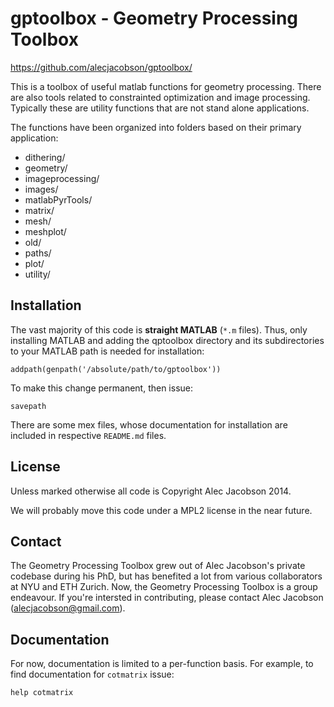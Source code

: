 gptoolbox - Geometry Processing Toolbox
=======================================

<https://github.com/alecjacobson/gptoolbox/>

This is a toolbox of useful matlab functions for geometry processing. There are
also tools related to constrainted optimization and image processing. Typically
these are utility functions that are not stand alone applications.

The functions have been organized into folders based on their primary
application:

- dithering/
- geometry/
- imageprocessing/
- images/
- matlabPyrTools/
- matrix/
- mesh/
- meshplot/
- old/
- paths/
- plot/
- utility/

## Installation ##
The vast majority of this code is __straight MATLAB__ (`*.m` files). Thus, only
installing MATLAB and adding the qptoolbox directory and its subdirectories to
your MATLAB path is needed for installation:

    addpath(genpath('/absolute/path/to/gptoolbox'))

To make this change permanent, then issue:

    savepath

There are some mex files, whose documentation for installation are included in
respective `README.md` files. 

## License ##
Unless marked otherwise all code is Copyright Alec Jacobson 2014.

We will probably move this code under a MPL2 license in the near future.

## Contact ##
The Geometry Processing Toolbox grew out of Alec Jacobson's private codebase
during his PhD, but has benefited a lot from various collaborators at NYU and
ETH Zurich. Now, the Geometry Processing Toolbox is a group endeavour. If
you're intersted in contributing, please contact Alec Jacobson
(alecjacobson@gmail.com).

## Documentation ##
For now, documentation is limited to a per-function basis. For example, to find
documentation for `cotmatrix` issue:

    help cotmatrix
